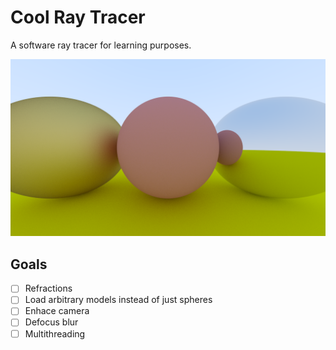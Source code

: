 # Cool Ray Tracer

A software ray tracer for learning purposes.

![](images/preview1.png)

## Goals

- [ ] Refractions
- [ ] Load arbitrary models instead of just spheres
- [ ] Enhace camera
- [ ] Defocus blur
- [ ] Multithreading